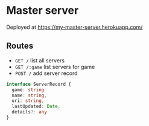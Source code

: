 # Master server

Deployed at https://my-master-server.herokuapp.com/

## Routes

- `GET /` list all servers
- `GET /:game` list servers for game
- `POST /` add server record

```typescript
interface ServerRecord {
  game: string
  name: string,
  uri: string,
  lastUpdated: Date,
  details?: any
}
```
